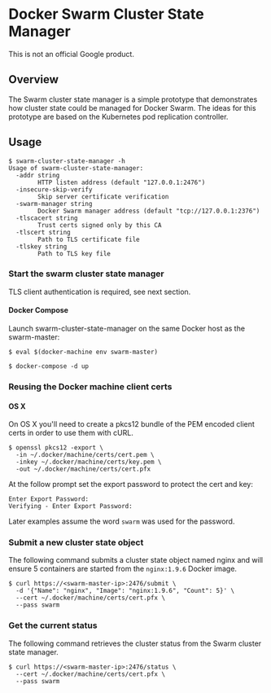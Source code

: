 # Docker Swarm Cluster State Manager

This is not an official Google product.

## Overview

The Swarm cluster state manager is a simple prototype that demonstrates how cluster state could be managed for Docker Swarm. The ideas for this prototype are based on the Kubernetes pod replication controller.

## Usage

```
$ swarm-cluster-state-manager -h
Usage of swarm-cluster-state-manager:
  -addr string
    	HTTP listen address (default "127.0.0.1:2476")
  -insecure-skip-verify
    	Skip server certificate verification
  -swarm-manager string
    	Docker Swarm manager address (default "tcp://127.0.0.1:2376")
  -tlscacert string
    	Trust certs signed only by this CA
  -tlscert string
    	Path to TLS certificate file
  -tlskey string
    	Path to TLS key file
```

### Start the swarm cluster state manager

TLS client authentication is required, see next section.

#### Docker Compose

Launch swarm-cluster-state-manager on the same Docker host as the swarm-master:

```
$ eval $(docker-machine env swarm-master)
```

```
$ docker-compose -d up
```

### Reusing the Docker machine client certs

#### OS X

On OS X you'll need to create a pkcs12 bundle of the PEM encoded client certs in order
to use them with cURL.

```
$ openssl pkcs12 -export \
  -in ~/.docker/machine/certs/cert.pem \
  -inkey ~/.docker/machine/certs/key.pem \
  -out ~/.docker/machine/certs/cert.pfx 
```

At the follow prompt set the export password to protect the cert and key:

```
Enter Export Password:
Verifying - Enter Export Password:
```

Later examples assume the word `swarm` was used for the password.

### Submit a new cluster state object

The following command submits a cluster state object named nginx and will ensure 5
containers are started from the `nginx:1.9.6` Docker image.

```
$ curl https://<swarm-master-ip>:2476/submit \
  -d '{"Name": "nginx", "Image": "nginx:1.9.6", "Count": 5}' \
  --cert ~/.docker/machine/certs/cert.pfx \
  --pass swarm
```

### Get the current status

The following command retrieves the cluster status from the Swarm cluster state manager.

```
$ curl https://<swarm-master-ip>:2476/status \
  --cert ~/.docker/machine/certs/cert.pfx \
  --pass swarm
```
